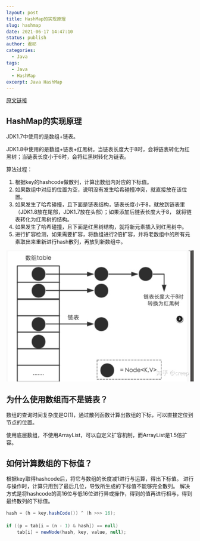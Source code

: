 ```yaml
---
layout: post
title: HashMap的实现原理
slug: hashmap
date: 2021-06-17 14:47:10
status: publish
author: 君祁
categories:
  - Java
tags:
  - Java
  - HashMap
excerpt: Java HashMap
---
```


[原文链接](https://blog.csdn.net/weixin_44015043/article/details/105346187)

## HashMap的实现原理
JDK1.7中使用的是数组+链表。

JDK1.8中使用的是数组+链表+红黑树。当链表长度大于8时，会将链表转化为红黑树；当链表长度小于6时，会将红黑树转化为链表。

算法过程：
1. 根据key的hashcode做散列，计算出数组内对应的下标值。
2. 如果数组中对应的位置为空，说明没有发生哈希碰撞冲突，就直接放在该位置。
3. 如果发生了哈希碰撞，且下面是链表结构，链表长度小于8，就放到链表里（JDK1.8放在尾部，JDK1.7放在头部）；如果添加后链表长度大于8，
就将链表转化为红黑树的结构。
4. 如果发生了哈希碰撞，且下面是红黑树结构，就将新元素插入到红黑树中。
5. 进行扩容检测，如果需要扩容，将数组进行2倍扩容，并将老数组中的所有元素取出来重新进行hash散列，再放到新数组中。

![](./images/hashmap.jpg)

## 为什么使用数组而不是链表？
数组的查询时间复杂度是O(1)，通过散列函数计算出数组的下标，可以直接定位到节点的位置。

使用底层数组，不使用ArrayList，可以自定义扩容机制，而ArrayList是1.5倍扩容。

## 如何计算数组的下标值？
根据key取得hashcode后，将它与数组的长度减1进行与运算，得出下标值。
进行与操作时，计算只用到了最后几位，导致所生成的下标值不能够完全散列。
解决方式是将hashcode的高16位与低16位进行异或操作，得到的值再进行相与，得到最终散列的下标值。

```java
hash = (h = key.hashCode()) ^ (h >>> 16);

if ((p = tab[i = (n - 1) & hash]) == null)
    tab[i] = newNode(hash, key, value, null);
```